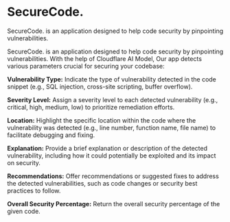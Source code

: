 # SecureCode.

SecureCode. is an application designed to help code security by pinpointing vulnerabilities.

SecureCode. is an application designed to help code security by pinpointing vulnerabilities. With the help of Cloudflare AI Model, Our app detects various parameters crucial for securing your codebase:

**Vulnerability Type:** Indicate the type of vulnerability detected in the code snippet (e.g., SQL injection, cross-site scripting, buffer overflow).

**Severity Level:** Assign a severity level to each detected vulnerability (e.g., critical, high, medium, low) to prioritize remediation efforts.

**Location:** Highlight the specific location within the code where the vulnerability was detected (e.g., line number, function name, file name) to facilitate debugging and fixing.

**Explanation:** Provide a brief explanation or description of the detected vulnerability, including how it could potentially be exploited and its impact on security.

**Recommendations:** Offer recommendations or suggested fixes to address the detected vulnerabilities, such as code changes or security best practices to follow.

**Overall Security Percentage:** Return the overall security percentage of the given code.

